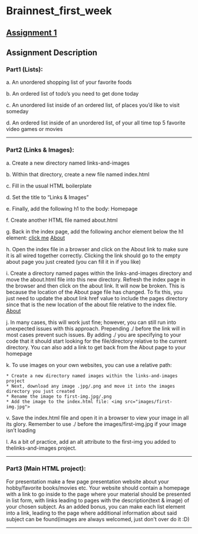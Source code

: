 # Brainnest_first_week 
  ## [Assignment 1](https://tofy1234.github.io/Brainnest_first_week/) 

## **Assignment Description**
### **Part1 (Lists):**

a. An unordered shopping list of your favorite foods

b. An ordered list of todo’s you need to get done today

c. An unordered list inside of an ordered list, of places you’d like to     visit someday

d. An ordered list inside of an unordered list, of your all time top 5 favorite video games or movies

***

### **Part2 (Links & Images):**

a. Create a new directory named links-and-images

b. Within that directory, create a new file named index.html

c. Fill in the usual HTML boilerplate

d. Set the title to “Links & Images”

e. Finally, add the following h1 to the body: Homepage

f. Create another HTML file named about.html

g. Back in the index page, add the following anchor element below the h1
element: <a href=”https://theuselessweb.com/”>click me</a> <a href="about.html">About</a>

h. Open the index file in a browser and click on the About link to make sure it is all wired together correctly. Clicking the link should go to the empty about page you just created (you can fill it in if you like)

i. Create a directory named pages within the links-and-images directory and move the about.html file into this new directory. Refresh the index page in the browser and then click on the about link. It will now be broken. This is because the location of the About page file has changed. To fix this, you just need to update the about link href value to include the pages directory since that is the new location of the about file relative to the index file. <a href="./pages/about.html">About</a>

j. In many cases, this will work just fine; however, you can still run into unexpected issues with this approach. Prepending ./ before the link will in most cases prevent such issues. By adding ./ you are specifying to your code that it should start looking for the file/directory relative to the current directory. You can also add a link to get back from the About page to your homepage

k. To use images on your own websites, you can use a relative path:

    * Create a new directory named images within the links-and-images  project
    * Next, download any image .jpg/.png and move it into the images directory you just created
    * Rename the image to first-img.jpg/.png
    * Add the image to the index.html file: <img src="images/first-img.jpg">

v. Save the index.html file and open it in a browser to view your image in all its glory. Remember to use ./ before the images/first-img.jpg if your
image isn’t loading

l. As a bit of practice, add an alt attribute to the first-img you added to thelinks-and-images project.

***

### **Part3 (Main HTML project):**

For presentation make a few page presentation website about your hobby/favorite books/movies etc. Your website should contain a homepage with a link to go inside to the page where your material should be presented in list form, with links leading to pages with the description(text & image) of your chosen subject. As an added bonus, you can make each list element into a link, leading to the page where additional information about said subject can be found(images are always welcomed, just don't over do it :D)
***
